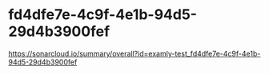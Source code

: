 # fd4dfe7e-4c9f-4e1b-94d5-29d4b3900fef
https://sonarcloud.io/summary/overall?id=examly-test_fd4dfe7e-4c9f-4e1b-94d5-29d4b3900fef
